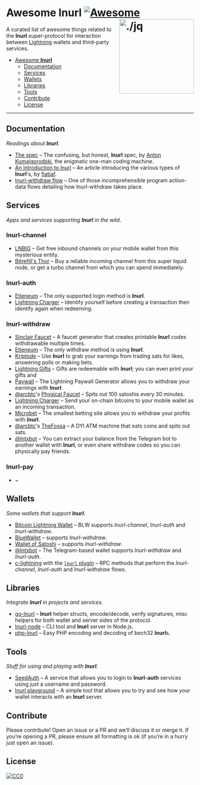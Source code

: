 Awesome lnurl [![Awesome](https://cdn.rawgit.com/sindresorhus/awesome/d7305f38d29fed78fa85652e3a63e154dd8e8829/media/badge.svg)](https://github.com/sindresorhus/awesome) <img src="https://i.imgur.com/wNtVhj3.png" width="200" align="right" alt="./jq">
========================================================================

A curated list of awesome things related to the **lnurl** super-protocol for interaction between [Lightning](https://github.com/lightningnetwork/lightning-rfc) wallets and third-party services.

* [Awesome **lnurl**](#awesome-lnurl)
  * [Documentation](#documentation)
  * [Services](#services)
  * [Wallets](#wallets)
  * [Libraries](#libraries)
  * [Tools](#tools)
  * [Contribute](#contribute)
  * [License](#license)

----


Documentation
------------------------------------------------------------------------

_Readings about **lnurl**_.

* [The spec](https://github.com/btcontract/lnurl-rfc/blob/master/spec.md) &ndash; The confusing, but honest, **lnurl** spec, by [Anton Kumaigorodski](https://twitter.com/akumaigorodski), the enigmatic one-man coding machine.
* [An introduction to lnurl](https://telegra.ph/lnurl-a-protocol-for-seamless-interaction-between-services-and-Lightning-wallets-08-19) &ndash; An article introducing the various types of **lnurl**'s, by [fiatjaf](https://twitter.com/fiatjaf).
* [lnurl-withdraw flow](https://gist.githubusercontent.com/fiatjaf/468d8ec581bc498664cafeef755c02ff/raw/c234d267b87772d71f9654dded53397e381a2db5/lnurl-withdraw-flow.txt) &ndash; One of those incomprehensible program action-data flows detailing how lnurl-withdraw takes place.


Services
------------------------------------------------------------------------

_Apps and services supporting **lnurl** in the wild_.

### lnurl-channel

* [LNBIG](https://lnbig.com/) &ndash; Get free inbound channels on your mobile wallet from this mysterious entity.
* [Bitrefill's Thor](https://www.bitrefill.com/thor) &ndash; Buy a reliable incoming channel from this super liquid node, or get a turbo channel from which you can spend immediately.

### lnurl-auth

* [Etleneum](https://etleneum.com/) &ndash; The only supported login method is **lnurl**.
* [Lightning Charger](https://charger.alhur.es/) &ndash; Identify yourself before creating a transaction then identify again when redeeming.

### lnurl-withdraw

* [Sinclair Faucet](https://lnurl.com/faucet/) &ndash; A faucet generator that creates printable **lnurl** codes withdrawable multiple times.
* [Etleneum](https://etleneum.com/) &ndash; The only withdraw method is using **lnurl**.
* [Kriptode](https://kriptode.com/) &ndash; Use **lnurl** to grab your earnings from trading sats for likes, answering polls or making bets.
* [Lightning Gifts](https://lightning.gifts/) &ndash; Gifts are redeemable with **lnurl**; you can even print your gifts and
* [Paywall](https://paywall.link) &ndash; The Lightning Paywall Generator allows you to withdraw your earnings with **lnurl**.
* [@arcbtc](https://github.com/arcbtc)'s [Physical Faucet](https://twitter.com/BTCSocialist/status/1164689386149154816) &ndash; Spits out 100 satoshis every 30 minutes.
* [Lightning Charger](https://charger.bigsun.xyz/) &ndash; Send your on-chain bitcoins to your mobile wallet as an incoming transaction.
* [Microbet](https://microbet.fun/) &ndash; The smallest betting site allows you to withdraw your profits with **lnurl**.
* [@arcbtc](https://github.com/arcbtc)'s [TheFossa](https://twitter.com/BTCSocialist/status/1176206194333147136) &ndash; A DYI ATM machine that eats coins and spits out sats.
* [@lntxbot](https://t.me/lntxbot) &ndash; You can extract your balance from the Telegram bot to another wallet with **lnurl**, or even share withdraw codes so you can physically pay friends.

### lnurl-pay

* _~_


Wallets
------------------------------------------------------------------------

_Some wallets that support **lnurl**_.

* [Bitcoin Lightning Wallet](https://lightning-wallet.com/) &ndash; BLW supports _lnurl-channel_, _lnurl-auth_ and _lnurl-withdraw_.
* [BlueWallet](https://bluewallet.io/) &ndash; supports _lnurl-withdraw_.
* [Wallet of Satoshi](https://www.walletofsatoshi.com/) &ndash; supports _lnurl-withdraw_.
* [@lntxbot](https://t.me/lntxbot) &ndash; The Telegram-based wallet supports _lnurl-withdraw_ and _lnurl-auth_.
* [c-lightning](https://github.com/ElementsProject/lightning/) with the [`lnurl` plugin](https://github.com/fiatjaf/lightningd-gjson-rpc/tree/master/cmd/lnurl) &ndash; RPC methods that perform the _lnurl-channel_, _lnurl-auth_ and _lnurl-withdraw_ flows.

Libraries
------------------------------------------------------------------------

_Integrate **lnurl** in projects and services_.

* [go-lnurl](https://github.com/fiatjaf/go-lnurl) &ndash; **lnurl** helper structs, encode/decode, verify signatures, misc helpers for both wallet and server sides of the protocol.
* [lnurl-node](https://github.com/chill117/lnurl-node) &ndash; CLI tool and **lnurl** server in Node.js.
* [php-lnurl](https://github.com/tkijewski/php-lnurl) &ndash; Easy PHP encoding and decoding of bech32 **lnurl**s.


Tools
------------------------------------------------------------------------

_Stuff for using and playing with **lnurl**_.

* [SeedAuth](https://seedauth.etleneum.com/) &ndash; A service that allows you to login to **lnurl-auth** services using just a username and password.
* [lnurl playground](https://lnurl.bigsun.xyz/) &ndash; A simple tool that allows you to try and see how your wallet interacts with an **lnurl** server.

Contribute
------------------------------------------------------------------------

Please contribute! Open an issue or a PR and we’ll discuss it or merge it. If
you’re opening a PR, please ensure all formatting is ok (if you’re in a hurry
just open an issue).


License
------------------------------------------------------------------------

[![CC0](https://licensebuttons.net/p/zero/1.0/88x31.png)](https://creativecommons.org/publicdomain/zero/1.0/)
